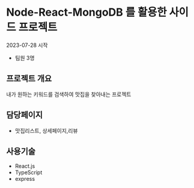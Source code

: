 # Node-React-MongoDB 를 활용한 사이드 프로젝트

2023-07-28 시작

- 팀원 3명

## 프로젝트 개요

내가 원하는 키워드를 검색하여 맛집을 찾아내는 프로젝트

## 담당페이지

- 맛집리스트, 상세페이지,리뷰

## 사용기술

- React.js
- TypeScript
- express
